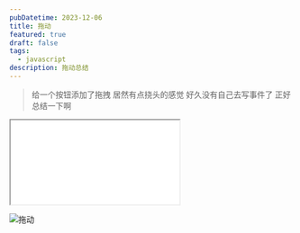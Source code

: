 ```yaml
---
pubDatetime: 2023-12-06
title: 拖动
featured: true
draft: false
tags:
  - javascript
description: 拖动总结
---
```


> 给一个按钮添加了拖拽 居然有点挠头的感觉 好久没有自己去写事件了
> 正好总结一下啊

<iframe src="/demo/drag.html"></iframe>

![拖动](/demo/images/drag.excalidraw.png)
